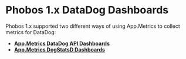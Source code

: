 # Phobos 1.x DataDog Dashboards

Phobos 1.x supported two different ways of using App.Metrics to collect metrics for DataDog:

* **[App.Metrics DataDog API Dashboards](/datadog-client)**
* **[App.Metrics DogStatsD Dashboards](/dogstatsd)**